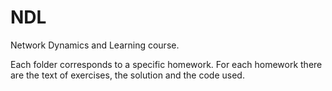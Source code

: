 # NDL
Network Dynamics and Learning course.

Each folder corresponds to a specific homework. For each homework there are the text of exercises, the solution and the code used.
